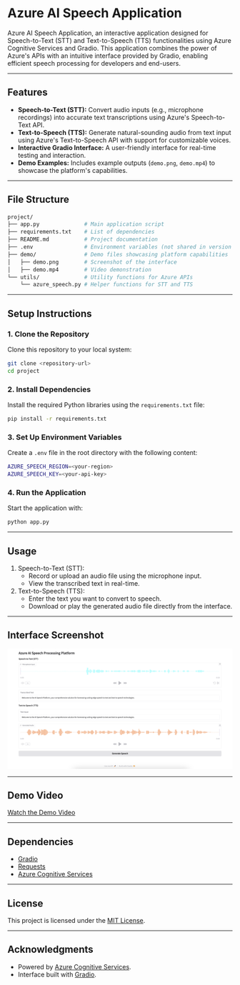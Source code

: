 # **Azure AI Speech Application**

Azure AI Speech Application, an interactive application designed for Speech-to-Text (STT) and Text-to-Speech (TTS) functionalities using Azure Cognitive Services and Gradio. This application combines the power of Azure's APIs with an intuitive interface provided by Gradio, enabling efficient speech processing for developers and end-users.

---

## **Features**

- **Speech-to-Text (STT):** Convert audio inputs (e.g., microphone recordings) into accurate text transcriptions using Azure's Speech-to-Text API.
- **Text-to-Speech (TTS):** Generate natural-sounding audio from text input using Azure's Text-to-Speech API with support for customizable voices.
- **Interactive Gradio Interface:** A user-friendly interface for real-time testing and interaction.
- **Demo Examples:** Includes example outputs (`demo.png`, `demo.mp4`) to showcase the platform's capabilities.

---

## **File Structure**
```bash
project/
├── app.py              # Main application script
├── requirements.txt    # List of dependencies
├── README.md           # Project documentation
├── .env                # Environment variables (not shared in version control)
├── demo/               # Demo files showcasing platform capabilities
│   ├── demo.png        # Screenshot of the interface
│   ├── demo.mp4        # Video demonstration
└── utils/              # Utility functions for Azure APIs
    └── azure_speech.py # Helper functions for STT and TTS
```

---

## **Setup Instructions**

### **1. Clone the Repository**

Clone this repository to your local system:

```bash
git clone <repository-url>
cd project
```

### **2. Install Dependencies**

Install the required Python libraries using the `requirements.txt` file:

```bash
pip install -r requirements.txt

```

### **3. Set Up Environment Variables**
Create a ```.env``` file in the root directory with the following content:

```bash
AZURE_SPEECH_REGION=<your-region>
AZURE_SPEECH_KEY=<your-api-key>


```

### **4. Run the Application**
Start the application with:
```bash
python app.py
```
---

## **Usage** 
1. Speech-to-Text (STT):
    - Record or upload an audio file using the microphone input.
    - View the transcribed text in real-time.
2. Text-to-Speech (TTS):
    - Enter the text you want to convert to speech.
    - Download or play the generated audio file directly from the interface.

---

## **Interface Screenshot**

![Interface Screenshot](demo/demo.png)

---

## **Demo Video**

[Watch the Demo Video](demo/demo.mp4)

---

## **Dependencies**

- [Gradio](https://gradio.app/)
- [Requests](https://docs.python-requests.org/en/latest/)
- [Azure Cognitive Services](https://azure.microsoft.com/en-us/services/cognitive-services/)

---

## **License**

This project is licensed under the [MIT License](LICENSE).

---

## **Acknowledgments**

- Powered by [Azure Cognitive Services](https://azure.microsoft.com/en-us/services/cognitive-services/).
- Interface built with [Gradio](https://gradio.app/).
